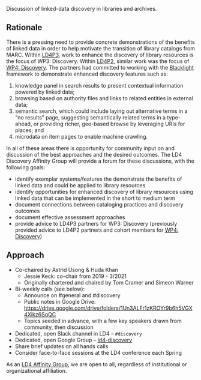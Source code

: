Discussion of linked-data discovery in libraries and archives.

## Rationale

There is a pressing need to provide concrete demonstrations of the benefits of linked data in order to help motivate the transition of library catalogs from MARC.  Within [LD4P3](https://wiki.lyrasis.org/pages/viewpage.action?pageId=187176106), work to enhance the discovery of library resources is the focus of WP3: Discovery. Within [LD4P2](https://wiki.lyrasis.org/pages/viewpage.action?pageId=104568167), similar work was the focus of [WP4: Discovery](https://wiki.lyrasis.org/pages/viewpage.action?pageId=101783940). The partners had committed to working with the [Blacklight](http://projectblacklight.org/) framework to demonstrate enhanced discovery features such as:

  1. knowledge panel in search results to present contextual information powered by linked data;
  2. browsing based on authority files and links to related entities in external data; 
  3. semantic search, which could include laying out alternative terms in a “no results” page, suggesting semantically related terms in a type-ahead, or providing richer, geo-based browse by leveraging URIs for places; and
  4. microdata on item pages to enable machine crawling.

In all of these areas there is opportunity for community input on and discussion of the best approaches and the desired outcomes. The LD4 Discovery Affinity Group will provide a forum for these discussions, with the following goals:

  * identify exemplar systems/features the demonstrate the benefits of linked data and could be applied to library resources
  * identify opportunities for enhanced discovery of library resources using linked data that can be implemented in the short to medium term
  * document connections between cataloging practices and discovery outcomes
  * document effective assessment approaches
  * provide advice to LD4P3 partners for WP3: Discovery (previously provided advice to LD4P2 partners and cohort members for [WP4: Discovery](https://wiki.lyrasis.org/pages/viewpage.action?pageId=101783940))

## Approach

  * Co-chaired by Astrid Usong & Huda Khan
    * Jessie Keck: co-chair from 2019 - 3/2021
    * Originally chartered and chaired by Tom Cramer and Simeon Warner
  * Bi-weekly calls (see below):
    * Announce on #general and #discovery
    * Public notes in Google Drive: https://drive.google.com/drive/folders/1Un3ALFr1zKROYr9b6h5VGX4Xikz6SqQC
    * Topics seeded in advance, with a few key speakers drawn from community, then discussion
  * Dedicated, open Slack channel in LD4 – `#discovery`
  * Dedicated, open Google Group – [ld4-discovery](https://groups.google.com/forum/#!forum/ld4-discovery)
  * Share brief updates on all hands calls
  * Consider face-to-face sessions at the LD4 conference each Spring

As an [LD4 Affinity Group](https://sites.google.com/stanford.edu/ld4-community-site/groups), we are open to all, regardless of institutional or organizational affiliation.
